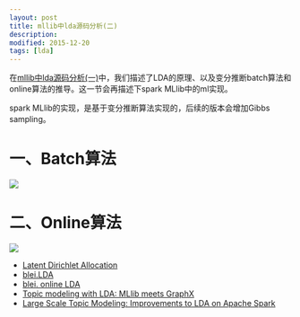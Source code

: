 ```yaml
---
layout: post
title: mllib中lda源码分析(二)
description: 
modified: 2015-12-20
tags: [lda]
---
```


在[mllib中lda源码分析(一)](http://d0evi1.com/spark-lda/)中，我们描述了LDA的原理、以及变分推断batch算法和online算法的推导。这一节会再描述下spark MLlib中的ml实现。

spark MLlib的实现，是基于变分推断算法实现的，后续的版本会增加Gibbs sampling。

# 一、Batch算法

<img src="http://pic.yupoo.com/wangdren23/Gr0rLCJ3/medish.jpg">



# 二、Online算法

<img src="http://pic.yupoo.com/wangdren23/Gr0sDZe1/medish.jpg">



- [Latent Dirichlet Allocation](http://www.seas.upenn.edu/~cis520/lectures/LDA.pdf)
- [blei.LDA](http://www.cs.columbia.edu/~blei/papers/BleiNgJordan2003.pdf)
- [blei. online LDA](http://www.cs.columbia.edu/~blei/papers/HoffmanBleiBach2010b.pdf)
- [Topic modeling with LDA: MLlib meets GraphX](https://databricks.com/blog/2015/03/25/topic-modeling-with-lda-mllib-meets-graphx.html)
- [Large Scale Topic Modeling: Improvements to LDA on Apache Spark](https://databricks.com/blog/2015/09/22/large-scale-topic-modeling-improvements-to-lda-on-apache-spark.html)